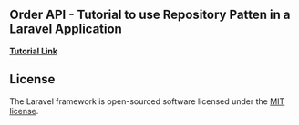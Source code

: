 ## Order API - Tutorial to use <b>Repository Patten</b> in a Laravel Application

**[Tutorial Link](https://www.twilio.com/blog/repository-pattern-in-laravel-application)**

## License

The Laravel framework is open-sourced software licensed under the [MIT license](https://opensource.org/licenses/MIT).
